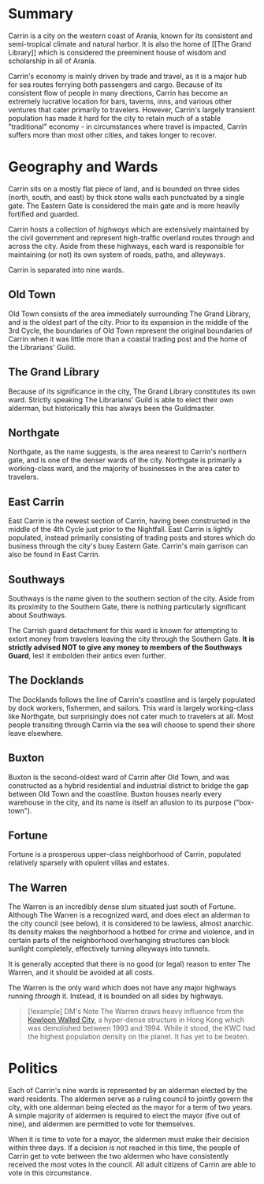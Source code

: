 # Summary
Carrin is a city on the western coast of Arania, known for its consistent and semi-tropical climate and natural harbor. It is also the home of [[The Grand Library]] which is considered the preeminent house of wisdom and scholarship in all of Arania. 

Carrin's economy is mainly driven by trade and travel, as it is a major hub for sea routes ferrying both passengers and cargo. Because of its consistent flow of people in many directions, Carrin has become an extremely lucrative location for bars, taverns, inns, and various other ventures that cater primarily to travelers. However, Carrin's largely transient population has made it hard for the city to retain much of a stable "traditional" economy - in circumstances where travel is impacted, Carrin suffers more than most other cities, and takes longer to recover. 

# Geography and Wards
Carrin sits on a mostly flat piece of land, and is bounded on three sides (north, south, and east) by thick stone walls each punctuated by a single gate. The Eastern Gate is considered the main gate and is more heavily fortified and guarded. 

Carrin hosts a collection of *highways* which are extensively maintained by the civil government and represent high-traffic overland routes through and across the city. Aside from these highways, each ward is responsible for maintaining (or not) its own system of roads, paths, and alleyways. 

Carrin is separated into nine wards.

## Old Town
Old Town consists of the area immediately surrounding The Grand Library, and is the oldest part of the city. Prior to its expansion in the middle of the 3rd Cycle, the boundaries of Old Town represent the original boundaries of Carrin when it was little more than a coastal trading post and the home of the Librarians' Guild. 
## The Grand Library
Because of its significance in the city, The Grand Library constitutes its own ward. Strictly speaking The Librarians' Guild is able to elect their own alderman, but historically this has always been the Guildmaster. 
## Northgate
Northgate, as the name suggests, is the area nearest to Carrin's northern gate, and is one of the denser wards of the city. Northgate is primarily a working-class ward, and the majority of businesses in the area cater to travelers. 
## East Carrin
East Carrin is the newest section of Carrin, having been constructed in the middle of the 4th Cycle just prior to the Nightfall. East Carrin is lightly populated, instead primarily consisting of trading posts and stores which do business through the city's busy Eastern Gate. Carrin's main garrison can also be found in East Carrin. 
## Southways
Southways is the name given to the southern section of the city. Aside from its proximity to the Southern Gate, there is nothing particularly significant about Southways.

The Carrish guard detachment for this ward is known for attempting to extort money from travelers leaving the city through the Southern Gate. **It is strictly advised NOT to give any money to members of the Southways Guard**, lest it embolden their antics even further.
## The Docklands
The Docklands follows the line of Carrin's coastline and is largely populated by dock workers, fishermen, and sailors. This ward is largely working-class like Northgate, but surprisingly does not cater much to travelers at all. Most people transiting through Carrin via the sea will choose to spend their shore leave elsewhere.
## Buxton
Buxton is the second-oldest ward of Carrin after Old Town, and was constructed as a hybrid residential and industrial district to bridge the gap between Old Town and the coastline. Buxton houses nearly every warehouse in the city, and its name is itself an allusion to its purpose ("box-town"). 
## Fortune
Fortune is a prosperous upper-class neighborhood of Carrin, populated relatively sparsely with opulent villas and estates. 
## The Warren
The Warren is an incredibly dense slum situated just south of Fortune. Although The Warren is a recognized ward, and does elect an alderman to the city council (see below), it is considered to be lawless, almost anarchic. Its density makes the neighborhood a hotbed for crime and violence, and in certain parts of the neighborhood overhanging structures can block sunlight completely, effectively turning alleyways into tunnels. 

It is generally accepted that there is no good (or legal) reason to enter The Warren, and it should be avoided at all costs. 

The Warren is the only ward which does not have any major highways running *through* it. Instead, it is bounded on all sides by highways. 
> [!example] DM's Note
> The Warren draws heavy influence from the [Kowloon Walled City](https://en.wikipedia.org/wiki/Kowloon_Walled_City), a hyper-dense structure in Hong Kong which was demolished between 1993 and 1994. 
> While it stood, the KWC had the highest population density on the planet. It has yet to be beaten. 


# Politics
Each of Carrin's nine wards is represented by an alderman elected by the ward residents. The aldermen serve as a ruling council to jointly govern the city, with one alderman being elected as the mayor for a term of two years. A simple majority of aldermen is required to elect the mayor (five out of nine), and aldermen are permitted to vote for themselves. 

When it is time to vote for a mayor, the aldermen must make their decision within three days. If a decision is not reached in this time, the people of Carrin get to vote between the two aldermen who have consistently received the most votes in the council. All adult citizens of Carrin are able to vote in this circumstance. 
